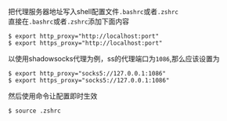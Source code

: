 把代理服务器地址写入shell配置文件`.bashrc`或者`.zshrc`\
直接在`.bashrc`或者`.zshrc`添加下面内容
```shell
$ export http_proxy="http://localhost:port"
$ export https_proxy="http://localhost:port"
```
以使用shadowsocks代理为例，ss的代理端口为`1086`,那么应该设置为
```shell
$ export http_proxy="socks5://127.0.0.1:1086"
$ export https_proxy="socks5://127.0.0.1:1086"
```
然后使用命令让配置即时生效
```shell
$ source .zshrc
```
